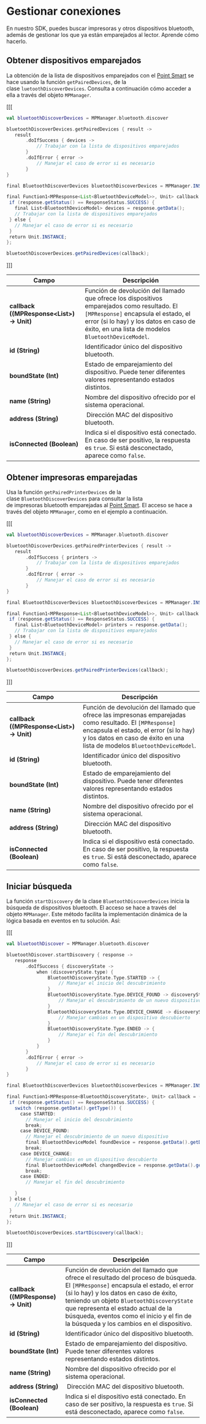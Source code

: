 # Gestionar conexiones

En nuestro SDK, puedes buscar impresoras y otros dispositivos bluetooth, además de gestionar los que ya están emparejados al lector. Aprende cómo hacerlo.

## Obtener dispositivos emparejados

La obtención de la lista de dispositivos emparejados con el [Point Smart](/developers/es/docs/mp-point/landing) se hace usando la función `getPairedDevices`, de la clase `luetoothDiscoverDevices`. Consulta a continuación cómo acceder a ella a través del objeto `MPManager`.

[[[
```kotlin
val bluetoothDiscoverDevices = MPManager.bluetooth.discover

bluetoothDiscoverDevices.getPairedDevices { result ->
   result
       .doIfSuccess { devices ->
           // Trabajar con la lista de dispositivos emparejados
       }
       .doIfError { error ->
           // Manejar el caso de error si es necesario
       }
}
```
```java
final BluetoothDiscoverDevices bluetoothDiscoverDevices = MPManager.INSTANCE.getBluetooth().getDiscover();

final Function1<MPResponse<List<BluetoothDeviceModel>>, Unit> callback = (final MPResponse<List<BluetoothDeviceModel>> response) -> {
 if (response.getStatus() == ResponseStatus.SUCCESS) {
   final List<BluetoothDeviceModel> devices = response.getData();
   // Trabajar con la lista de dispositivos emparejados
 } else {
   // Manejar el caso de error si es necesario
 }
 return Unit.INSTANCE;
};

bluetoothDiscoverDevices.getPairedDevices(callback);
```
]]]

|Campo|Descripción|
|---|---|
|**callback ((MPResponse<List<BluetoothDeviceModel>>) -> Unit)**| Función de devolución del llamado que ofrece los dispositivos emparejados como resultado. El `[MPResponse]` encapsula el estado, el error (si lo hay) y los datos en caso de éxito, en una lista de modelos `BluetoothDeviceModel`.|
|**id (String)**| Identificador único del dispositivo bluetooth.|
|**boundState (Int)**| Estado de emparejamiento del dispositivo. Puede tener diferentes valores representando estados distintos.|
|**name (String)**| Nombre del dispositivo ofrecido por el sistema operacional.|
|**address (String)**| Dirección MAC del dispositivo bluetooth.|
|**isConnected (Boolean)**| Indica si el dispositivo está conectado. En caso de ser positivo, la respuesta es `true`. Si está desconectado, aparece como `false`.|

## Obtener impresoras emparejadas

Usa la función `getPairedPrinterDevices` de la clase `BluetoothDiscoverDevices` para consultar la lista de impresoras bluetooth emparejadas al [Point Smart](/developers/es/docs/mp-point/landing). El acceso se hace a través del objeto `MPManager`, como en el ejemplo a continuación.

[[[
```kotlin
val bluetoothDiscoverDevices = MPManager.bluetooth.discover

bluetoothDiscoverDevices.getPairedPrinterDevices { result ->
   result
       .doIfSuccess { printers ->
           // Trabajar con la lista de dispositivos emparejados
       }
       .doIfError { error ->
           // Manejar el caso de error si es necesario
       }
}
```
```java
final BluetoothDiscoverDevices bluetoothDiscoverDevices = MPManager.INSTANCE.getBluetooth().getDiscover();

final Function1<MPResponse<List<BluetoothDeviceModel>>, Unit> callback = (final MPResponse<List<BluetoothDeviceModel>> response) -> {
 if (response.getStatus() == ResponseStatus.SUCCESS) {
   final List<BluetoothDeviceModel> printers = response.getData();
   // Trabajar con la lista de dispositivos emparejados
 } else {
   // Manejar el caso de error si es necesario
 }
 return Unit.INSTANCE;
};

bluetoothDiscoverDevices.getPairedPrinterDevices(callback);
```
]]]

|Campo|Descripción|
|---|---|
|**callback ((MPResponse<List<BluetoothDeviceModel>>) -> Unit)**| Función de devolución del llamado que ofrece las impresonas emparejadas como resultado. El `[MPResponse]` encapsula el estado, el error (si lo hay) y los datos en caso de éxito en una lista de modelos `BluetoothDeviceModel`.|
|**id (String)**| Identificador único del dispositivo bluetooth.|
|**boundState (Int)**| Estado de emparejamiento del dispositivo. Puede tener diferentes valores representando estados distintos.|
|**name (String)**| Nombre del dispositivo ofrecido por el sistema operacional.|
|**address (String)**| Dirección MAC del dispositivo bluetooth.|`
|**isConnected (Boolean)**| Indica si el dispositivo está conectado. En caso de ser positivo, la respuesta es `true`. Si está desconectado, aparece como `false`.|

## Iniciar búsqueda

La función `startDiscovery` de la clase `BluetoothDiscoverDevices` inicia la búsqueda de dispositivos bluetooth. El acceso se hace a través del objeto `MPManager`. Este método facilita la implementación dinámica de la lógica basada en eventos en tu solución. Así:

[[[
```kotlin
val bluetoothDiscover = MPManager.bluetooth.discover

bluetoothDiscover.startDiscovery { response ->
   response
       .doIfSuccess { discoveryState ->
           when (discoveryState.type) {
               BluetoothDiscoveryState.Type.STARTED -> {
                   // Manejar el inicio del descubrimiento
               }
               BluetoothDiscoveryState.Type.DEVICE_FOUND -> discoveryState.device?.let { device ->
                   // Manejar el descubrimiento de un nuevo dispositivo
               }
               BluetoothDiscoveryState.Type.DEVICE_CHANGE -> discoveryState.device?.let { device ->
                   // Manejar cambios en un dispositivo descubierto
               }
               BluetoothDiscoveryState.Type.ENDED -> {
                   // Manejar el fin del descubrimiento
               }
           }
       }
       .doIfError { error ->
           // Manejar el caso de error si es necesario
       }
}
```
```java
final BluetoothDiscoverDevices bluetoothDiscoverDevices = MPManager.INSTANCE.getBluetooth().getDiscover();

final Function1<MPResponse<BluetoothDiscoveryState>, Unit> callback = (final MPResponse<BluetoothDiscoveryState> response) -> {
 if (response.getStatus() == ResponseStatus.SUCCESS) {
   switch (response.getData().getType()) {
     case STARTED:
       // Manejar el inicio del descubrimiento
       break;
     case DEVICE_FOUND:
       // Manejar el descubrimiento de un nuevo dispositivo
       final BluetoothDeviceModel foundDevice = response.getData().getDevice();
       break;
     case DEVICE_CHANGE:
       // Manejar cambios en un dispositivo descubierto
       final BluetoothDeviceModel changedDevice = response.getData().getDevice();
       break;
     case ENDED:
       // Manejar el fin del descubrimiento

   }
 } else {
   // Manejar el caso de error si es necesario
 }
 return Unit.INSTANCE;
};

bluetoothDiscoverDevices.startDiscovery(callback);
```
]]]

|Campo|Descripción|
|---|---|
|**callback ((MPResponse<BluetoothDiscoveryState>) -> Unit)**| Función de devolución del llamado que ofrece el resultado del proceso de búsqueda. El `[MPResponse]` encapsula el estado, el error (si lo hay) y los datos en caso de éxito, teniendo un objeto `BluetoothDiscoveryState` que representa el estado actual de la búsqueda, eventos como el inicio y el fin de la búsqueda y los cambios en el dispositivo.|
|**id (String)**| Identificador único del dispositivo bluetooth.|
|**boundState (Int)**| Estado de emparejamiento del dispositivo. Puede tener diferentes valores representando estados distintos.|
|**name (String)**| Nombre del dispositivo ofrecido por el sistema operacional.|
|**address (String)**| Dirección MAC del dispositivo bluetooth.|`
|**isConnected (Boolean)**| Indica si el dispositivo está conectado. En caso de ser positivo, la respuesta es `true`. Si está desconectado, aparece como `false`.|